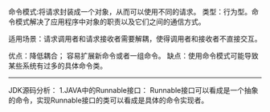命令模式:将请求封装成一个对象，从而可以使用不同的请求。
类型：行为型。命令模式解决了应用程序中对象的职责以及它们之间的通信方式。

适用场景：请求调用者和请求接收者需要解耦，使得调用者和接收者不直接交互。

优点：降低耦合；
     容易扩展新命令或者一组命令。
缺点：使用命令模式可能导致某些系统有过多的具体命令类。

------------------------------------------------------------------------------------------------------------------------
JDK源码分析：
1.JAVA中的Runnable接口：
Runnable接口可以看成是一个抽象的命令，实现Runnable接口的类可以看成是具体的命令实现者。